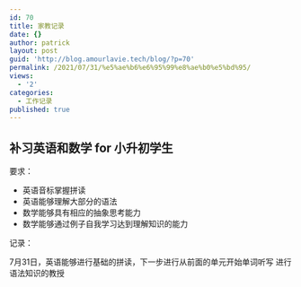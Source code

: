 ```yaml
---
id: 70
title: 家教记录
date: {}
author: patrick
layout: post
guid: 'http://blog.amourlavie.tech/blog/?p=70'
permalink: /2021/07/31/%e5%ae%b6%e6%95%99%e8%ae%b0%e5%bd%95/
views:
  - '2'
categories:
  - 工作记录
published: true
---
```

## 补习英语和数学 for 小升初学生 


  要求：


  * 英语音标掌握拼读
  * 英语能够理解大部分的语法
  * 数学能够具有相应的抽象思考能力
  * 数学能够通过例子自我学习达到理解知识的能力




  记录：


7月31日，英语能够进行基础的拼读，下一步进行从前面的单元开始单词听写 进行语法知识的教授
